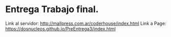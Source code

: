 # Entrega Trabajo final.


Link al servidor: http://mallpress.com.ar/coderhouse/index.html
Link a Page: https://dosnucleos.github.io/PreEntrega3/index.html


